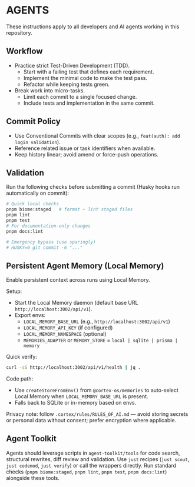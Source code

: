 # AGENTS

These instructions apply to all developers and AI agents working in this repository.

## Workflow

- Practice strict Test-Driven Development (TDD).
  - Start with a failing test that defines each requirement.
  - Implement the minimal code to make the test pass.
  - Refactor while keeping tests green.
- Break work into micro-tasks.
  - Limit each commit to a single focused change.
  - Include tests and implementation in the same commit.

## Commit Policy

- Use Conventional Commits with clear scopes (e.g., `feat(auth): add login validation`).
- Reference related issue or task identifiers when available.
- Keep history linear; avoid amend or force-push operations.

## Validation

Run the following checks before submitting a commit (Husky hooks run automatically on commit):

```bash
# Quick local checks
pnpm biome:staged   # format + lint staged files
pnpm lint
pnpm test
# For documentation-only changes
pnpm docs:lint

# Emergency bypass (use sparingly)
# HUSKY=0 git commit -m "..."
```

## Persistent Agent Memory (Local Memory)

Enable persistent context across runs using Local Memory.

Setup:

- Start the Local Memory daemon (default base URL `http://localhost:3002/api/v1`).
- Export envs:
  - `LOCAL_MEMORY_BASE_URL` (e.g., `http://localhost:3002/api/v1`)
  - `LOCAL_MEMORY_API_KEY` (if configured)
  - `LOCAL_MEMORY_NAMESPACE` (optional)
  - `MEMORIES_ADAPTER` or `MEMORY_STORE` = `local | sqlite | prisma | memory`

Quick verify:

```bash
curl -sS http://localhost:3002/api/v1/health | jq .
```

Code path:

- Use `createStoreFromEnv()` from `@cortex-os/memories` to auto-select Local Memory when `LOCAL_MEMORY_BASE_URL` is present.
- Falls back to SQLite or in-memory based on envs.

Privacy note: follow `.cortex/rules/RULES_OF_AI.md` — avoid storing secrets or personal data without consent; prefer encryption where applicable.

## Agent Toolkit

Agents should leverage scripts in `agent-toolkit/tools` for code search, structural rewrites, diff review and validation. Use `just` recipes (`just scout`, `just codemod`, `just verify`) or call the wrappers directly. Run standard checks (`pnpm biome:staged`, `pnpm lint`, `pnpm test`, `pnpm docs:lint`) alongside these tools.

